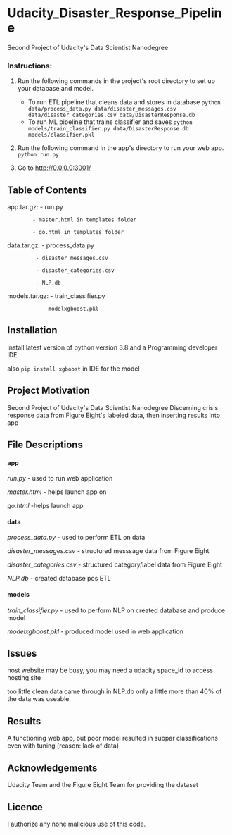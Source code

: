 # Udacity_Disaster_Response_Pipeline
Second Project of Udacity's Data Scientist Nanodegree


### Instructions:
1. Run the following commands in the project's root directory to set up your database and model.

    - To run ETL pipeline that cleans data and stores in database
        `python data/process_data.py data/disaster_messages.csv data/disaster_categories.csv data/DisasterResponse.db`
    - To run ML pipeline that trains classifier and saves
        `python models/train_classifier.py data/DisasterResponse.db models/classifier.pkl`

2. Run the following command in the app's directory to run your web app.
    `python run.py`

3. Go to http://0.0.0.0:3001/


## Table of Contents

app.tar.gz: - run.py

            - master.html in templates folder
            
            - go.html in templates folder

data.tar.gz: - process_data.py

             - disaster_messages.csv
             
             - disaster_categories.csv
             
             - NLP.db

models.tar.gz: - train_classifier.py

               - modelxgboost.pkl
               
               
## Installation

install latest version of python version 3.8 and a Programming developer IDE

also `pip install xgboost` in IDE for the model


## Project Motivation

Second Project of Udacity's Data Scientist Nanodegree
Discerning crisis response data from Figure Eight's labeled data, then inserting results into app


## File Descriptions

#### app
*run.py* - used to run web application

*master.html* - helps launch app on

*go.html* -helps launch app

#### data
*process_data.py* - used to perform ETL on data

*disaster_messages.csv* - structured messsage data from Figure Eight

*disaster_categories.csv* - structured category/label data from Figure Eight

*NLP.db* - created database pos ETL

#### models
*train_classifier.py* - used to perform NLP on created database and produce model

*modelxgboost.pkl* - produced model used in web application


## Issues

host website may be busy, you may need a udacity space_id to access hosting site

too little clean data came through in NLP.db only a little more than 40% of the data was useable


## Results

A functioning web app, but poor model resulted in subpar classifications even with tuning (reason: lack of data)


## Acknowledgements

Udacity Team and the Figure Eight Team for providing the dataset


## Licence

I authorize any none malicious use of this code.
